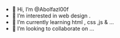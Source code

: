 - 👋 Hi, I’m @Abolfazl00f
- 👀 I’m interested in web design .
- 🌱 I’m currently learning html , css ,js & ...
- 💞️ I’m looking to collaborate on ...

<!---
Abolfazl00f/Abolfazl00f is a ✨ special ✨ repository because its `README.md` (this file) appears on your GitHub profile.
You can click the Preview link to take a look at your changes.
--->
